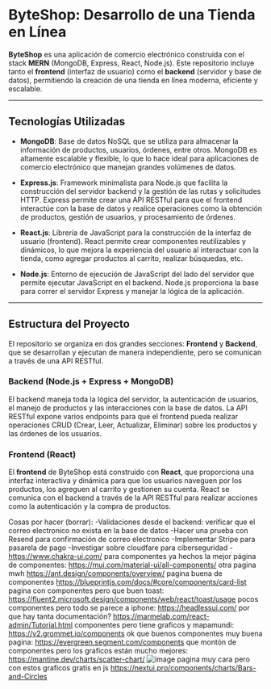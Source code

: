 # ByteShop: Desarrollo de una Tienda en Línea

**ByteShop** es una aplicación de comercio electrónico construida con el stack **MERN** (MongoDB, Express, React, Node.js). Este repositorio incluye tanto el **frontend** (interfaz de usuario) como el **backend** (servidor y base de datos), permitiendo la creación de una tienda en línea moderna, eficiente y escalable.

---

## Tecnologías Utilizadas

- **MongoDB**: Base de datos NoSQL que se utiliza para almacenar la información de productos, usuarios, órdenes, entre otros. MongoDB es altamente escalable y flexible, lo que lo hace ideal para aplicaciones de comercio electrónico que manejan grandes volúmenes de datos.

- **Express.js**: Framework minimalista para Node.js que facilita la construcción del servidor backend y la gestión de las rutas y solicitudes HTTP. Express permite crear una API RESTful para que el frontend interactúe con la base de datos y realice operaciones como la obtención de productos, gestión de usuarios, y procesamiento de órdenes.

- **React.js**: Librería de JavaScript para la construcción de la interfaz de usuario (frontend). React permite crear componentes reutilizables y dinámicos, lo que mejora la experiencia del usuario al interactuar con la tienda, como agregar productos al carrito, realizar búsquedas, etc.

- **Node.js**: Entorno de ejecución de JavaScript del lado del servidor que permite ejecutar JavaScript en el backend. Node.js proporciona la base para correr el servidor Express y manejar la lógica de la aplicación.

---

## Estructura del Proyecto

El repositorio se organiza en dos grandes secciones: **Frontend** y **Backend**, que se desarrollan y ejecutan de manera independiente, pero se comunican a través de una API RESTful.

### Backend (Node.js + Express + MongoDB)

El backend maneja toda la lógica del servidor, la autenticación de usuarios, el manejo de productos y las interacciones con la base de datos. La API RESTful expone varios endpoints para que el frontend pueda realizar operaciones CRUD (Crear, Leer, Actualizar, Eliminar) sobre los productos y las órdenes de los usuarios.

### Frontend (React)

El **frontend** de ByteShop está construido con **React**, que proporciona una interfaz interactiva y dinámica para que los usuarios naveguen por los productos, los agreguen al carrito y gestionen su cuenta. React se comunica con el backend a través de la API RESTful para realizar acciones como la autenticación y la compra de productos.

Cosas por hacer (borrar):
-Validaciones desde el backend: verificar que el correo electronico no exista en la base de datos
-Hacer una prueba con Resend para confirmación de correo electronico
-Implementar Stripe para pasarela de pago
-Investigar sobre cloudfare para ciberseguridad
-https://www.chakra-ui.com/ para componentes ya hechos
la mejor página de componentes: https://mui.com/material-ui/all-components/
otra pagina mwh https://ant.design/components/overview/
pagina buena de componentes https://blueprintjs.com/docs/#core/components/card-list
pagina con componentes pero que buen toast: https://fluent2.microsoft.design/components/web/react/toast/usage
pocos componentes pero todo se parece a iphone: https://headlessui.com/
por que hay tanta documentación? https://marmelab.com/react-admin/Tutorial.html
componentes pero tiene graficos y mapamundi: https://v2.grommet.io/components
ok que buenos componentes muy buena pagina: https://evergreen.segment.com/components
que montón de componentes pero los graficos están mucho mejores: https://mantine.dev/charts/scatter-chart/
![image](https://github.com/user-attachments/assets/0a872cf5-a164-4599-9a79-068baf2942c7)
pagina muy cara pero con estos graficos gratis en js https://nextui.pro/components/charts/Bars-and-Circles


